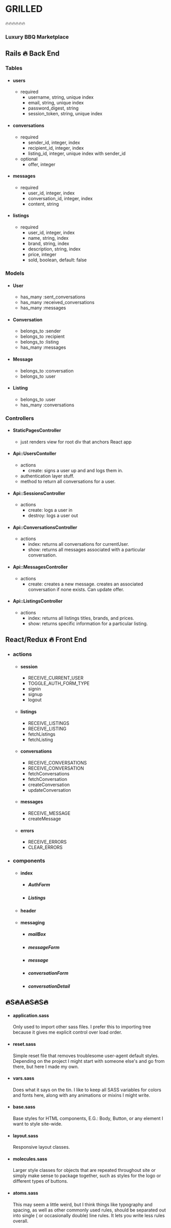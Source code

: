 # GRILLED
:fire::fire::fire::fire::fire::fire:
### Luxury BBQ Marketplace

## Rails :fire: Back End

### Tables

- #### users
  - required
    - username, string, unique index
    - email, string, unique index
    - password_digest, string
    - session_token, string, unique index
- #### conversations
  - required
    - sender_id, integer, index
    - recipient_id, integer, index
    - listing_id, integer, unique index with sender_id
  - optional
    - offer, integer
- #### messages
  - required
    - user_id, integer, index
    - conversation_id, integer, index
    - content, string
- #### listings
  - required
    - user_id, integer, index
    - name, string, index
    - brand, string, index
    - description, string, index
    - price, integer
    - sold, boolean, default: false

### Models

- #### User
  - has_many :sent_conversations
  - has_many :received_conversations
  - has_many :messages
- #### Conversation
  - belongs_to :sender
  - belongs_to :recipient
  - belongs_to :listing
  - has_many :messages
- #### Message
  - belongs_to :conversation
  - belongs_to :user
- #### Listing
  - belongs_to :user
  - has_many :conversations

### Controllers

- #### StaticPagesController
  - just renders view for root div that anchors React app
- #### Api::UsersContoller
  - actions
    - create: signs a user up and and logs them in.
  - authentication layer stuff.
  - method to return all conversations for a user.
- #### Api::SessionsController
  - actions
    - create: logs a user in
    - destroy: logs a user out
- #### Api::ConversationsController
  - actions
    - index: returns all conversations for currentUser.
    - show: returns all messages associated with a particular conversation.
- #### Api::MessagesController
  - actions
    - create: creates a new message. creates an associated conversation if none exists. Can update offer.
- #### Api::ListingsController
  - actions
    - index: returns all listings titles, brands, and prices.
    - show: returns specific information for a particular listing.


## React/Redux :fire: Front End
  - ### actions
    - #### session
      - RECEIVE_CURRENT_USER
      - TOGGLE_AUTH_FORM_TYPE
      - signin
      - signup
      - logout
    - #### listings
      - RECEIVE_LISTINGS
      - RECEIVE_LISTING
      - fetchListings
      - fetchListing
    - #### conversations
      - RECEIVE_CONVERSATIONS
      - RECEIVE_CONVERSATION
      - fetchConversations
      - fetchConversation
      - createConversation
      - updateConversation
    - #### messages
      - RECEIVE_MESSAGE
      - createMessage
    - #### errors
      - RECEIVE_ERRORS
      - CLEAR_ERRORS
  - ### components
    - #### index
      - ##### AuthForm
      - ##### Listings
    - #### header
    - #### messaging
      - ##### mailBox
      - ##### messageForm
      - ##### message
      - ##### conversationForm
      - ##### conversationDetail


## :fire:S:fire:A:fire:S:fire:S:fire:

- #### application.sass
  Only used to import other sass files. I prefer this to importing tree because it gives me explicit control over load order.
- #### reset.sass
  Simple reset file that removes troublesome user-agent default styles. Depending on the project I might start with someone else's and go from there, but here I made my own.
- #### vars.sass
  Does what it says on the tin. I like to keep all SASS variables for colors and fonts here, along with any animations or mixins I might write.
- #### base.sass
  Base styles for HTML components, E.G.: Body, Button, or any element I want to style site-wide.
- #### layout.sass
  Responsive layout classes.
- #### molecules.sass
  Larger style classes for objects that are repeated throughout site or simply make sense to package together, such as styles for the logo or different types of buttons.
- #### atoms.sass
  This may seem a little weird, but I think things like typography and spacing, as well as other commonly used rules, should be separated out into single ( or occasionally double) line rules. It lets you write less rules overall.
